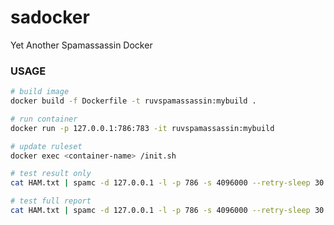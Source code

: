 # sadocker

Yet Another Spamassassin Docker

### USAGE


```bash
# build image
docker build -f Dockerfile -t ruvspamassassin:mybuild .

# run container
docker run -p 127.0.0.1:786:783 -it ruvspamassassin:mybuild
```
```bash
# update ruleset
docker exec <container-name> /init.sh
```
```bash
# test result only
cat HAM.txt | spamc -d 127.0.0.1 -l -p 786 -s 4096000 --retry-sleep 30 -c

# test full report
cat HAM.txt | spamc -d 127.0.0.1 -l -p 786 -s 4096000 --retry-sleep 30 -R
```

